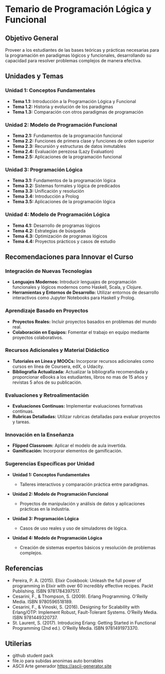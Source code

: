 # Temario de Programación Lógica y Funcional

## Objetivo General

Proveer a los estudiantes de las bases teóricas y prácticas necesarias para la programación en paradigmas lógicos y funcionales, desarrollando su capacidad para resolver problemas complejos de manera efectiva.

## Unidades y Temas

### Unidad 1: Conceptos Fundamentales

- **Tema 1.1:** Introducción a la Programación Lógica y Funcional
- **Tema 1.2:** Historia y evolución de los paradigmas
- **Tema 1.3:** Comparación con otros paradigmas de programación

### Unidad 2: Modelo de Programación Funcional

- **Tema 2.1:** Fundamentos de la programación funcional
- **Tema 2.2:** Funciones de primera clase y funciones de orden superior
- **Tema 2.3:** Recursión y estructuras de datos inmutables
- **Tema 2.4:** Evaluación perezosa (Lazy Evaluation)
- **Tema 2.5:** Aplicaciones de la programación funcional

### Unidad 3: Programación Lógica

- **Tema 3.1:** Fundamentos de la programación lógica
- **Tema 3.2:** Sistemas formales y lógica de predicados
- **Tema 3.3:** Unificación y resolución
- **Tema 3.4:** Introducción a Prolog
- **Tema 3.5:** Aplicaciones de la programación lógica

### Unidad 4: Modelo de Programación Lógica

- **Tema 4.1:** Desarrollo de programas lógicos
- **Tema 4.2:** Estrategias de búsqueda
- **Tema 4.3:** Optimización de programas lógicos
- **Tema 4.4:** Proyectos prácticos y casos de estudio

## Recomendaciones para Innovar el Curso

### Integración de Nuevas Tecnologías

- **Lenguajes Modernos:** Introducir lenguajes de programación funcionales y lógicos modernos como Haskell, Scala, y Clojure.
- **Herramientas y Entornos de Desarrollo:** Utilizar entornos de desarrollo interactivos como Jupyter Notebooks para Haskell y Prolog.

### Aprendizaje Basado en Proyectos

- **Proyectos Reales:** Incluir proyectos basados en problemas del mundo real.
- **Colaboración en Equipos:** Fomentar el trabajo en equipo mediante proyectos colaborativos.

### Recursos Adicionales y Material Didáctico

- **Tutoriales en Línea y MOOCs:** Incorporar recursos adicionales como cursos en línea de Coursera, edX, o Udacity.
- **Bibliografía Actualizada:** Actualizar la bibliografía recomendada y proporcionar eBooks a los estudiantes, libros no mas de 15 años y revistas 5 años de su publicación.

### Evaluaciones y Retroalimentación

- **Evaluaciones Continuas:** Implementar evaluaciones formativas continuas.
- **Rubricas Detalladas:** Utilizar rubricas detalladas para evaluar proyectos y tareas.

### Innovación en la Enseñanza

- **Flipped Classroom:** Aplicar el modelo de aula invertida.
- **Gamificación:** Incorporar elementos de gamificación.

### Sugerencias Específicas por Unidad

- **Unidad 1: Conceptos Fundamentales**
  - Talleres interactivos y comparación práctica entre paradigmas.

- **Unidad 2: Modelo de Programación Funcional**
  - Proyectos de manipulación y análisis de datos y aplicaciones prácticas en la industria.

- **Unidad 3: Programación Lógica**
  - Casos de uso reales y uso de simuladores de lógica.

- **Unidad 4: Modelo de Programación Lógica**
  - Creación de sistemas expertos básicos y resolución de problemas complejos.

## Referencias

- Pereira, P. A. (2015). Elixir Cookbook: Unleash the full power of programming in Elixir with over 60 incredibly effective recipes. Packt Publishing. ISBN 9781784397517.
- Cesarini, F., & Thompson, S. (2009). Erlang Programming. O'Reilly Media. ISBN 9780596518189.
- Cesarini, F., & Vinoski, S. (2016). Designing for Scalability with Erlang/OTP: Implement Robust, Fault-Tolerant Systems. O’Reilly Media. ISBN 9781449320737.
- St. Laurent, S. (2017). Introducing Erlang: Getting Started in Functional Programming (2nd ed.). O’Reilly Media. ISBN 9781491973370.

## Utilerias
- github student pack
- file.io para subidas anonimas auto borrables
- ASCII Arte generador https://ascii-generator.site






